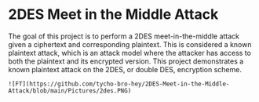 # 2DES Meet in the Middle Attack

The goal of this project is to perform a 2DES meet-in-the-middle attack given a ciphertext and corresponding plaintext.  This is considered a known plaintext attack, which is an attack model where the attacker has access to both the plaintext and its encrypted version.  This project demonstrates a known plaintext attack on the 2DES, or double DES, encryption scheme.



```
![FT](https://github.com/tycho-bro-hey/2DES-Meet-in-the-Middle-Attack/blob/main/Pictures/2des.PNG)
```
